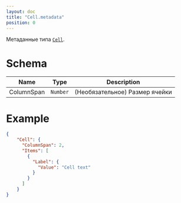 ```yaml
---
layout: doc
title: "Cell.metadata"
position: 0
---
```


Метаданные типа [`Cell`](../).

# Schema

|Name|Type|Description|
|----|----|-----------|
|ColumnSpan|`Number`|(Необязательное) Размер ячейки|

# Example

```json
{
    "Cell": {
	  "ColumnSpan": 2,
	  "Items": [
	    {
	      "Label": {
	        "Value": "Cell text"
	      }
	    }
	  ]
	}
}
```
